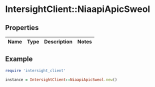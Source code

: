 # IntersightClient::NiaapiApicSweol

## Properties

| Name | Type | Description | Notes |
| ---- | ---- | ----------- | ----- |

## Example

```ruby
require 'intersight_client'

instance = IntersightClient::NiaapiApicSweol.new()
```

